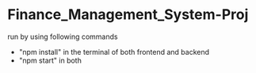 # Finance_Management_System-Proj

run by using following commands
- "npm install" in the terminal of both frontend and backend
- "npm start" in both
